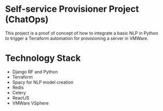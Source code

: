# Self-service Provisioner Project (ChatOps)

This project is a proof of concept of how to integrate a basic NLP in Python to trigger a Terraform automation for provisioning a server in VMWare.

# Technology Stack

- Django RF and Python
- Terraform
- Spacy for NLP model creation
- Redis
- Celery
- ReactJS
- VMWare VSphere